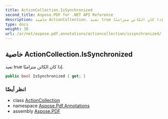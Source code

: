 ```yaml
---
title: ActionCollection.IsSynchronized
second_title: Aspose.PDF for .NET API Reference
description: خاصية ActionCollection. تعيد true إذا كان الكائن متزامنًا
type: docs
weight: 30
url: /ar/net/aspose.pdf.annotations/actioncollection/issynchronized/
---
```

## خاصية ActionCollection.IsSynchronized

تعيد true إذا كان الكائن متزامنًا.

```csharp
public bool IsSynchronized { get; }
```

### انظر أيضًا

* class [ActionCollection](../)
* namespace [Aspose.Pdf.Annotations](../../../aspose.pdf.annotations/)
* assembly [Aspose.PDF](../../../)